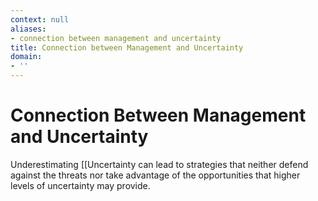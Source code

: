 ```yaml
---
context: null
aliases:
- connection between management and uncertainty
title: Connection between Management and Uncertainty
domain:
- ''
---
```


# Connection Between Management and Uncertainty

Underestimating [[Uncertainty can lead to strategies that neither defend against the threats nor take advantage of the opportunities that higher levels of uncertainty may provide.
